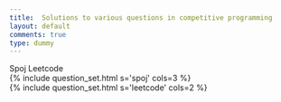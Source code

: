 ```yaml
---
title:  Solutions to various questions in competitive programming
layout: default
comments: true
type: dummy
---
```


<div class="ui grid">
    <div class="one wide column"></div>
    <div class="sixteen wide column">
        <div class="ui secondary pointing menu">
          <a class="active teal item" data-tab="spoj">Spoj</a>
          <a class="item teal" data-tab="leetcode">Leetcode</a>
        </div>
        <div class="ui active tab basic segment">
            <div class="ui bottom attached active tab" data-tab="spoj">
                {% include question_set.html s='spoj' cols=3 %}
            </div>
            <div class="ui tab basic segment" data-tab="leetcode">
                {% include question_set.html s='leetcode' cols=2 %}
            </div>
        </div>
    </div>
</div>
